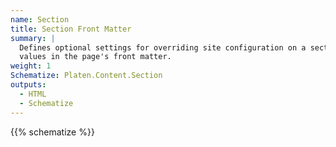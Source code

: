 ```yaml
---
name: Section
title: Section Front Matter
summary: |
  Defines optional settings for overriding site configuration on a section (`_index.md`) page using
  values in the page's front matter.
weight: 1
Schematize: Platen.Content.Section
outputs:
  - HTML
  - Schematize
---
```


{{% schematize %}}
